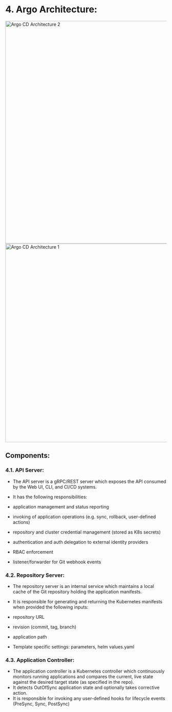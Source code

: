 # 4. Argo Architecture:


<img width="695" alt="Argo CD Architecture 2" src="https://user-images.githubusercontent.com/105772882/227134262-a65830d1-a480-4fd9-aac4-4cd85cac01c0.PNG">



<img width="620" alt="Argo CD Architecture 1" src="https://user-images.githubusercontent.com/105772882/227134417-d2b3e929-6d59-47de-92e8-ffce448c0b08.PNG">

## Components:

### 4.1. API Server:

+ The API server is a gRPC/REST server which exposes the API consumed by the Web UI, CLI, and CI/CD systems. 
+ It has the following responsibilities:

+ application management and status reporting
+ invoking of application operations (e.g. sync, rollback, user-defined actions)
+ repository and cluster credential management (stored as K8s secrets)
+ authentication and auth delegation to external identity providers
+ RBAC enforcement
+ listener/forwarder for Git webhook events


###  4.2. Repository Server:

+ The repository server is an internal service which maintains a local cache of the Git repository holding the application manifests. 
+ It is responsible for generating and returning the Kubernetes manifests when provided the following inputs:

+ repository URL
+ revision (commit, tag, branch)
+ application path
+ Template specific settings: parameters, helm values.yaml


### 4.3. Application Controller:


+ The application controller is a Kubernetes controller which continuously monitors running applications and compares the current, 
  live state against the desired target state (as specified in the repo). 
+ It detects OutOfSync application state and optionally takes corrective action. 
+ It is responsible for invoking any user-defined hooks for lifecycle events (PreSync, Sync, PostSync)


